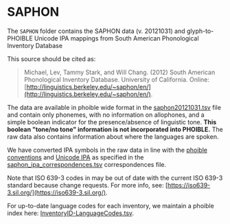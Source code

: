 # SAPHON

The `SAPHON` folder contains the SAPHON data (v. 20121031) and glyph-to-PHOIBLE Unicode IPA mappings from South American Phonological Inventory Database

This source should be cited as:

> Michael, Lev, Tammy Stark, and Will Chang. (2012) South American Phonological Inventory Database. University of California. Online: [http://linguistics.berkeley.edu/~saphon/en/](http://linguistics.berkeley.edu/~saphon/en/).

The data are available in phoible wide format in the [saphon20121031.tsv](saphon20121031.tsv) file and contain only phonemes, with no information on allophones, and a simple boolean indicator for the presence/absence of linguistic tone. **This boolean "tone/no tone" information is not incorporated into PHOIBLE.**  The raw data also contains information about where the languages are spoken.

We have converted IPA symbols in the raw data in line with the [phoible conventions](http://phoible.github.io/conventions/) and [Unicode IPA](http://langsci-press.org/catalog/book/176) as specified in the [saphon_ipa_correspondences.tsv](saphon_ipa_correspondences.tsv) correspondences file. 

Note that ISO 639-3 codes in may be out of date with the current ISO 639-3 standard because change requests. For more info, see: [https://iso639-3.sil.org/](https://iso639-3.sil.org/).

For up-to-date language codes for each inventory, we maintain a phoible index here:
[InventoryID-LanguageCodes.tsv](../../mappings/InventoryID-LanguageCodes.tsv).
